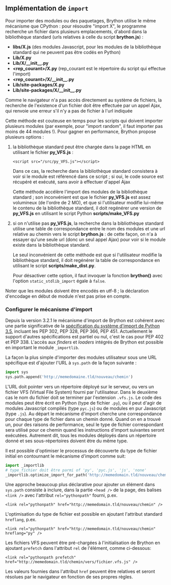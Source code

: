 Implémentation de `import`
--------------------------

Pour importer des modules ou des paquetages, Brython utilise le même mécanisme 
que CPython : pour résoudre "import X", le programme recherche un fichier dans 
plusieurs emplacements, d'abord dans la bibliothèque standard (urls relatives 
à celle du script __brython.js__) :

- __libs/X.js__ (des modules Javascript, pour les modules de la bibliothèque 
 standard qui ne peuvent pas être codés en Python)
- __Lib/X.py__
- __Lib/X/\_\_init\_\_.py__
- __&lt;rep\_courant&gt;/X.py__ (rep\_courant est le répertoire du script qui 
  effectue l'import)
- __&lt;rep\_courant&gt;/X/\_\_init\_\_.py__
- __Lib/site-packages/X.py__
- __Lib/site-packages/X/\_\_init\_\_.py__


Comme le navigateur n'a pas accès directement au système de fichiers, la
recherche de l'existence d'un fichier doit être effectuée par un appel Ajax,
qui renvoie une erreur s'il n'y a pas de fichier à l'url indiquée

Cette méthode est couteuse en temps pour les scripts qui doivent importer 
plusieurs modules (par exemple, pour "import random", il faut importer pas 
moins de 44 modules !). Pour gagner en performance, Brython propose plusieurs 
options :

1. la bibliothèque standard peut être chargée dans la page HTML en utilisant 
le fichier __py\_VFS.js__ :

   `<script src="/src/py_VFS.js"></script>`

   Dans ce cas, la recherche dans la bibliothèque standard consistera à voir 
   si le module est référencé dans ce script ; si oui, le code source est 
   récupéré et exécuté, sans avoir à effectuer d'appel Ajax

   Cette méthode accélère l'import des modules de la bibliothèque standard ; 
   son inconvénient est que le fichier __py\_VFS.js__ est assez volumineux (de 
   l'ordre de 2 MO), et que si l'utilisateur modifie lui-même le contenu de la 
   bibliothèque standard, il doit regénérer une version de __py\_VFS.js__ en 
   utilisant le script Python __scripts/make\_VFS.py__

2. si on n'utilise pas __py\_VFS.js__, la recherche dans la bibliothèque 
standard utilise une table de correspondance entre le nom des modules et une 
url relative au chemin vers le script __brython.js__ : de cette façon, on n'a 
à essayer qu'une seule url (donc un seul appel Ajax) pour voir si le module 
existe dans la bibliothèque standard.

   Le seul inconvénient de cette méthode est que si l'utilisateur modifie la 
   bibliothèque standard, il doit regénérer la table de correspondance en 
   utilisant le script __scripts/make\_dist.py__.

   Pour désactiver cette option, il faut invoquer la fonction __brython()__ 
   avec l'option `static_stdlib_import` égale à `false`.

Noter que les modules doivent être encodés en utf-8 ; la déclaration 
d'encodage en début de module n'est pas prise en compte.

### Configurer le mécanisme d'import

Depuis la version 3.2.1 le mécanisme d'import de Brython est cohérent avec
une partie significative de la 
[spécification du système d'import de Python 3.5](http://docs.python.org/3/reference/import), incluant les PEP 302, 
PEP 328, PEP 366, PEP 451. Actuellement le support d'autres spécifications
est partiel ou nul, c'est le cas pour PEP 402 et PEP 338. L'accès aux
_finders_ et _loaders_ intégrés de Brython est possible en important le
module `_importlib`.

La façon la plus simple d'importer des modules utilisateur sous une URL
spécifique est d'ajouter l'URL à `sys.path` de la façon suivante :

```python
import sys
sys.path.append('http://memedomaine.tld/nouveau/chemin')
```

L'URL doit pointer vers un répertoire déployé sur le serveur, ou vers un 
fichier VFS (Virtual File System) fourni par l'utilisateur. Dans le deuxième
cas le nom du fichier doit se terminer par l'extension `.vfs.js`. Le code des
modules peut être écrit en Python (type de fichier `.py`), ou il peut d'agir 
de modules Javascript compilés (type `pyc.js`) ou de modules en pur Javascript 
(type `.js`). Au départ le mécanisme d'import cherche une correspondance pour 
chaque type de fichier dans un chemin donné. Quand on en a trouvé un, pour des
raisons de performance, seul le type de fichier correspondant sera utilisé 
pour ce chemin quand les instructions d'import suivantes seront exécutées.
Autrement dit, tous les modules déployés dans un répertoire donné et ses
sous-répertoires doivent être du même type.

Il est possible d'optimiser le processus de découverte du type de fichier
initial en contournant le mécanisme d'import comme suit:

```python
import _importlib
# type_fichier doit être parmi of 'py', 'pyc.js', 'js', 'none'
_importlib.optimize_import_for_path('http://memedomain.tld/nouveau/chemin', type_fichier)
```

Une approche beaucoup plus déclarative pour ajouter un élément dans `sys.path` 
consiste à inclure, dans la partie `<head />` de la page, des balises `<link />` 
avec l'attribut `rel="pythonpath"` fourni, p.ex.

   `<link rel="pythonpath" href="http://memedomain.tld/nouveau/chemin" />`

L'optimisation du type de fichier est possible en ajoutant l'attribut standard
`hreflang`, p.ex.

   `<link rel="pythonpath" href="http://memedomain.tld/nouveau/chemin" hreflang="py" />`

Les fichiers VFS peuvent être pré-chargées à l'initialisation de Brython en 
ajoutant `prefetch` dans l'attribut `rel` de l'élément, comme ci-dessous:

   `<link rel="pythonpath prefetch" href="http://memedomain.tld/chemin/vers/fichier.vfs.js" />`

Les valeurs fournies dans l'attribut `href` peuvent être relatives et seront 
résolues par le navigateur en fonction de ses propres règles.

 